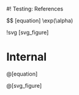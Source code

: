 #! Testing: References

$$ [equation] \exp(\alpha)

!svg [svg_figure]
<rect x="5" y="5" width="90" height="90" stroke="black" />

# Internal

@[equation]

@[svg_figure]
